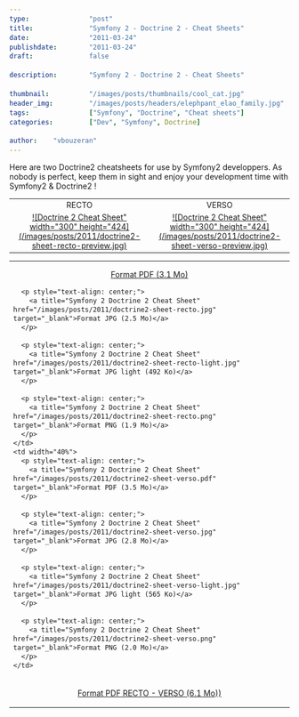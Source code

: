 ```yaml
---
type:               "post"
title:              "Symfony 2 - Doctrine 2 - Cheat Sheets"
date:               "2011-03-24"
publishdate:        "2011-03-24"
draft:              false

description:        "Symfony 2 - Doctrine 2 - Cheat Sheets"

thumbnail:          "/images/posts/thumbnails/cool_cat.jpg"
header_img:         "/images/posts/headers/elephpant_elao_family.jpg"
tags:               ["Symfony", "Doctrine", "Cheat sheets"]
categories:         ["Dev", "Symfony", Doctrine]

author:    "vbouzeran"
---
```



Here are two Doctrine2 cheatsheets for use by Symfony2 developpers.
As nobody is perfect, keep them in sight and enjoy your development time with Symfony2 & Doctrine2 !

<table width="100%" border="0" align="center">
  <tr>
    <td align="center" width="50%">RECTO</td>
    <td align="center">VERSO</td>
  </tr>
  <tr>
    <td align="center">
      <a href="/images/posts/2011/doctrine2-sheet-recto.pdf">
        ![Doctrine 2 Cheat Sheet" width="300" height="424](/images/posts/2011/doctrine2-sheet-recto-preview.jpg)
    </a>
    </td>
    <td align="center">
      <a href="/images/posts/2011/doctrine2-sheet-verso.pdf">![Doctrine 2 Cheat Sheet" width="300" height="424](/images/posts/2011/doctrine2-sheet-verso-preview.jpg)</a>
    </td>
  </tr>
</table>

<table width="100%" border="0" align="center">
  <tr>
    <td width="40%">
      <p style="text-align: center;">
        <a title="Symfony 2 Doctrine 2 Cheat Sheet" href="/images/posts/2011/doctrine2-sheet-recto.pdf" target="_blank">Format PDF (3.1 Mo)</a>
      </p>

      <p style="text-align: center;">
        <a title="Symfony 2 Doctrine 2 Cheat Sheet" href="/images/posts/2011/doctrine2-sheet-recto.jpg" target="_blank">Format JPG (2.5 Mo)</a>
      </p>

      <p style="text-align: center;">
        <a title="Symfony 2 Doctrine 2 Cheat Sheet" href="/images/posts/2011/doctrine2-sheet-recto-light.jpg" target="_blank">Format JPG light (492 Ko)</a>
      </p>

      <p style="text-align: center;">
        <a title="Symfony 2 Doctrine 2 Cheat Sheet" href="/images/posts/2011/doctrine2-sheet-recto.png" target="_blank">Format PNG (1.9 Mo)</a>
      </p>
    </td>
    <td width="40%">
      <p style="text-align: center;">
        <a title="Symfony 2 Doctrine 2 Cheat Sheet" href="/images/posts/2011/doctrine2-sheet-verso.pdf" target="_blank">Format PDF (3.5 Mo)</a>
      </p>

      <p style="text-align: center;">
        <a title="Symfony 2 Doctrine 2 Cheat Sheet" href="/images/posts/2011/doctrine2-sheet-verso.jpg" target="_blank">Format JPG (2.8 Mo)</a>
      </p>

      <p style="text-align: center;">
        <a title="Symfony 2 Doctrine 2 Cheat Sheet" href="/images/posts/2011/doctrine2-sheet-verso-light.jpg" target="_blank">Format JPG light (565 Ko)</a>
      </p>

      <p style="text-align: center;">
        <a title="Symfony 2 Doctrine 2 Cheat Sheet" href="/images/posts/2011/doctrine2-sheet-verso.png" target="_blank">Format PNG (2.0 Mo)</a>
      </p>
    </td>
  </tr>

  <tr>
    <td colspan="4" align="center">
      <p style="text-align: center;">
        <a title="Symfony 2 Doctrine 2 Cheat Sheet" href="/images/posts/2011/doctrine2-sheet-all.pdf" target="_blank">Format PDF RECTO - VERSO (6.1 Mo))</a>
      </p>
    </td>
  </tr>
</table>

